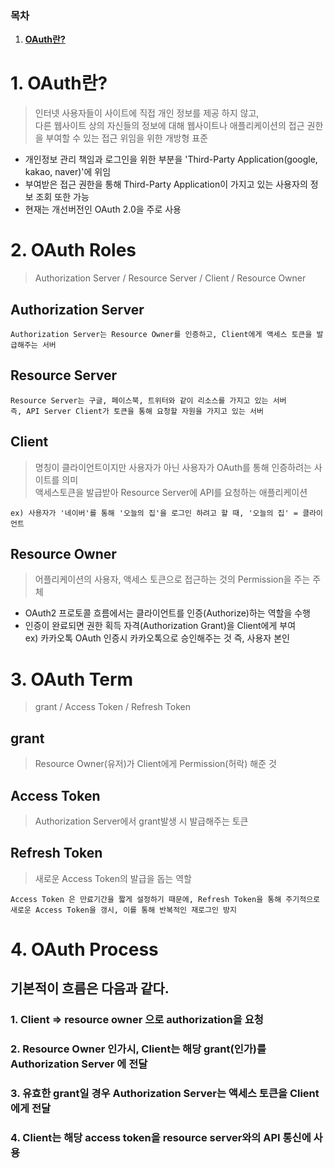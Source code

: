 ### 목차

1. [**OAuth란?**](#1-oauth란)

# 1. OAuth란?

> 인터넷 사용자들이 사이트에 직접 개인 정보를 제공 하지 않고, <br>
> 다른 웹사이트 상의 자신들의 정보에 대해 웹사이트나 애플리케이션의 접근 권한을 부여할 수 있는 접근 위임을 위한 개방형 표준

- 개인정보 관리 책임과 로그인을 위한 부분을 'Third-Party Application(google, kakao, naver)'에 위임
- 부여받은 접근 권한을 통해 Third-Party Application이 가지고 있는 사용자의 정보 조회 또한 가능
- 현재는 개선버전인 OAuth 2.0을 주로 사용

# 2. OAuth Roles

> Authorization Server / Resource Server / Client / Resource Owner

## Authorization Server

    Authorization Server는 Resource Owner를 인증하고, Client에게 액세스 토큰을 발급해주는 서버

## Resource Server

    Resource Server는 구글, 페이스북, 트위터와 같이 리소스를 가지고 있는 서버
    즉, API Server Client가 토큰을 통해 요청할 자원을 가지고 있는 서버

## Client

> 명칭이 클라이언트이지만 사용자가 아닌 사용자가 OAuth를 통해 인증하려는 사이트를 의미<br>
> 액세스토큰을 발급받아 Resource Server에 API를 요청하는 애플리케이션

    ex) 사용자가 '네이버'를 통해 '오늘의 집'을 로그인 하려고 할 때, '오늘의 집' = 클라이언트

## Resource Owner

> 어플리케이션의 사용자, 액세스 토큰으로 접근하는 것의 Permission을 주는 주체

- OAuth2 프로토콜 흐름에서는 클라이언트를 인증(Authorize)하는 역할을 수행
- 인증이 완료되면 권한 획득 자격(Authorization Grant)을 Client에게 부여<br>
  ex) 카카오톡 OAuth 인증시 카카오톡으로 승인해주는 것 즉, 사용자 본인

# 3. OAuth Term

> grant / Access Token / Refresh Token

## grant

> Resource Owner(유저)가 Client에게 Permission(허락) 해준 것

## Access Token

> Authorization Server에서 grant발생 시 발급해주는 토큰

## Refresh Token

> 새로운 Access Token의 발급을 돕는 역할

    Access Token 은 만료기간을 짧게 설정하기 때문에, Refresh Token을 통해 주기적으로 새로운 Access Token을 갱시, 이를 통해 반복적인 재로그인 방지

# 4. OAuth Process

## 기본적이 흐름은 다음과 같다.

### 1. Client => resource owner 으로 authorization을 요청

### 2. Resource Owner 인가시, Client는 해당 grant(인가)를 Authorization Server 에 전달

### 3. 유효한 grant일 경우 Authorization Server는 액세스 토큰을 Client에게 전달

### 4. Client는 해당 access token을 resource server와의 API 통신에 사용
